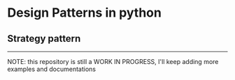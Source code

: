 # Design Patterns in python

## Strategy pattern

---

NOTE: this repository is still a WORK IN PROGRESS, I'll keep adding more examples and documentations

